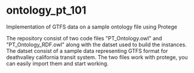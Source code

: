 # ontology_pt_101
Implementation of GTFS data on a sample ontology file using Protege

The repository consist of two code files "PT_Ontology.owl" and "PT_Ontology_RDF.owl" along with the datset used 
to build the instances.
The datset consist of a sample data representing GTFS format for deathvalley california transit system. The two files work 
with protege, you can easily import them and start working.
